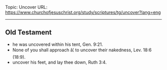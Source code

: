 Topic: Uncover
URL: https://www.churchofjesuschrist.org/study/scriptures/tg/uncover?lang=eng

---

## Old Testament

- he was uncovered within his tent, Gen. 9:21.
- None of you shall approach â¦ to uncover their nakedness, Lev. 18:6 (18:9).
- uncover his feet, and lay thee down, Ruth 3:4.

